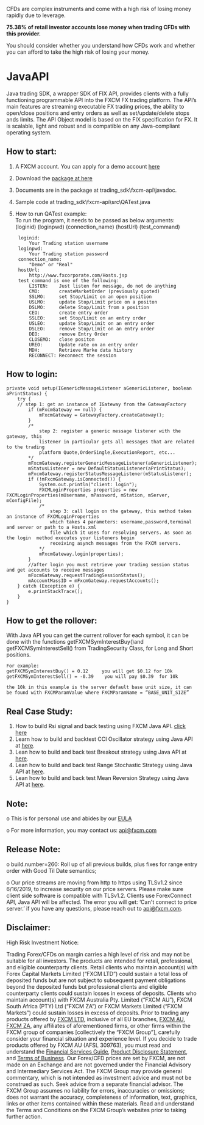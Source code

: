 CFDs are complex instruments and come with a high risk of losing money rapidly due to leverage.

**75.38% of retail investor accounts lose money when trading CFDs with this provider.**

You should consider whether you understand how CFDs work and whether you can afford to take the high risk of losing your money.

# JavaAPI

Java trading SDK, a wrapper SDK of FIX API, provides clients with a fully functioning programmable API into the FXCM FX trading platform. The API’s main features are streaming executable FX trading prices, the ability to open/close positions and entry orders as well as set/update/delete stops ands limits. The API Object model is based on the FIX specification for FX. It is scalable, light and robust and is compatible on any Java-compliant operating system.

## How to start:
1) A FXCM account. You can apply for a demo account [here](https://www.fxcm.com/uk/algorithmic-trading/api-trading/)
2) Download the [package at here](https://apiwiki.fxcorporate.com/api/java/trading_sdk.zip)
3) Documents are in the package at trading_sdk\fxcm-api\javadoc.
4) Sample code at trading_sdk\fxcm-api\src\QATest.java
5) How to run QATest example:  
To run the program, it needs to be passed as below arguments:  
(loginid) (loginpwd) (connection_name) (hostUrl) (test_command) 	  	

		loginid: 
		   	Your Trading station username
		loginpwd:
		   	Your Trading station password
		connection_name:
		   	"Demo" or "Real"  
		hostUrl: 
		  	http://www.fxcorporate.com/Hosts.jsp 
		test_command is one of the following:
     		LISTEN:    Just listen for message, do not do anything
		 	CMO:       createMarketOrder (previously quoted)
		 	SSLMO:     set Stop/Limit on an open position
		 	USLMO:     update Stop/Limit price on a positon 
		 	DSLMO:     delete Stop/Limit from a position
		 	CEO:       create entry order 
		 	SSLEO:     set Stop/Limit on an entry order
		 	USLEO:     update Stop/Limit on an entry order
		 	DSLEO:     remove Stop/Limit on an entry order
		 	DEO:       remove Entry Order
		 	CLOSEMO:   close positon
		 	UREO:      Update rate on an entry order
			MDH:	   Retrieve Marke data history
			RECONNECT: Reconnect the session

## How to login:

    private void setup(IGenericMessageListener aGenericListener, boolean aPrintStatus) {
        try {
		// step 1: get an instance of IGateway from the GatewayFactory
            if (mFxcmGateway == null) {
                mFxcmGateway = GatewayFactory.createGateway();
            }
            /*
                step 2: register a generic message listener with the gateway, this
                listener in particular gets all messages that are related to the trading
                platform Quote,OrderSingle,ExecutionReport, etc...
            */
            mFxcmGateway.registerGenericMessageListener(aGenericListener);
            mStatusListener = new DefaultStatusListener(aPrintStatus);
            mFxcmGateway.registerStatusMessageListener(mStatusListener);
            if (!mFxcmGateway.isConnected()) {
                System.out.println("client: login");
                FXCMLoginProperties properties = new FXCMLoginProperties(mUsername, mPassword, mStation, mServer, mConfigFile);
                /*
                    step 3: call login on the gateway, this method takes an instance of FXCMLoginProperties
                    which takes 4 parameters: username,password,terminal and server or path to a Hosts.xml
                    file which it uses for resolving servers. As soon as the login  method executes your listeners begin
                    receiving asynch messages from the FXCM servers.
                */
                mFxcmGateway.login(properties);
            }
            //after login you must retrieve your trading session status and get accounts to receive messages
            mFxcmGateway.requestTradingSessionStatus();
            mAccountMassID = mFxcmGateway.requestAccounts();
        } catch (Exception e) {
            e.printStackTrace();
        }
    }

## How to get the rollover:

With Java API you can get the current rollover for each symbol, it can be done with the functions getFXCMSymInterestBuy()and getFXCMSymInterestSell() from TradingSecurity Class,  for Long and Short positions.

	For example:
	getFXCMSymInterestBuy() = 0.12     you will get $0.12 for 10k
	getFXCMSymInterestSell() = -0.39    you will pay $0.39  for 10k

	the 10k in this example is the server default base unit size, it can be found with FXCMParamValue where FXCMParamName = “BASE_UNIT_SIZE”

## Real Case Study:
1. How to build Rsi signal and back testing using FXCM Java API. <a href="https://apiwiki.fxcorporate.com/api/StrategyRealCaseStudy/JavaAPI/FXCM_Java_API_Tutorial_RsiSignal_Strategy.zip" target="_blank"> click here</a>
2. Learn how to build and backtest CCI Oscillator strategy using Java API at <a href="https://apiwiki.fxcorporate.com/api/StrategyRealCaseStudy/JavaAPI/CCIOscillatorStrategy-2.zip">here</a>.
3. Lean how to build and back test Breakout strategy using Java API at <a href="https://apiwiki.fxcorporate.com/api/StrategyRealCaseStudy/JavaAPI/BreakOutStrategy_JavaAPI.zip">here</a>. 
4. Lean how to build and back test Range Stochastic Strategy using Java API at <a href="https://apiwiki.fxcorporate.com/api/StrategyRealCaseStudy/JavaAPI/RangeStochasticStrategy.zip">here</a>. 
5. Lean how to build and back test Mean Reversion Strategy using Java API at <a href="https://apiwiki.fxcorporate.com/api/StrategyRealCaseStudy/JavaAPI/MeanReversionStrategy.zip">here</a>. 

## Note:
o	This is for personal use and abides by our [EULA](https://www.fxcm.com/uk/forms/eula/)

o	For more information, you may contact us: api@fxcm.com

## Release Note:
o	build.number=260: Roll up of all previous builds, plus fixes for range entry order with Good Til Date semantics;

o	Our price streams are moving from http to https using TLSv1.2 since 6/16/2019, to increase security on our price servers. 
	Please make sure client side software is compatible with TLSv1.2.
	Clients use ForexConnect API, Java API will be affected.
	The error you will get: ‘Can't connect to price server.’
	if you have any questions, please reach out to api@fxcm.com.

## Disclaimer:

High Risk Investment Notice: 

Trading Forex/CFDs on margin carries a high level of risk and may not be suitable for all investors. The products are intended for retail, professional, and eligible counterparty clients. Retail clients who maintain account(s) with Forex Capital Markets Limited (“FXCM LTD”) could sustain a total loss of deposited funds but are not subject to subsequent payment obligations beyond the deposited funds but professional clients and eligible counterparty clients could sustain losses in excess of deposits. Clients who maintain account(s) with FXCM Australia Pty. Limited (“FXCM AU”), FXCM South Africa (PTY) Ltd (“FXCM ZA”) or FXCM Markets Limited (“FXCM Markets”) could sustain losses in excess of deposits. Prior to trading any products offered by [FXCM LTD](https://www.fxcm.com/uk/), inclusive of all EU branches, [FXCM AU](https://www.fxcm.com/au/), [FXCM ZA](https://www.fxcm.com/za/), any affiliates of aforementioned firms, or other firms within the FXCM group of companies [collectively the “FXCM Group”], carefully consider your financial situation and experience level. If you decide to trade products offered by FXCM AU (AFSL 309763), you must read and understand the [Financial Services Guide](https://docs.fxcorporate.com/financial-services-guide-au.pdf), [Product Disclosure Statement](https://www.fxcm.com/au/legal/product-disclosure-statements/), and [Terms of Business](https://docs.fxcorporate.com/tob_au_en.pdf). Our Forex/CFD prices are set by FXCM, are not made on an Exchange and are not governed under the Financial Advisory and Intermediary Services Act. The FXCM Group may provide general commentary, which is not intended as investment advice and must not be construed as such. Seek advice from a separate financial advisor. The FXCM Group assumes no liability for errors, inaccuracies or omissions; does not warrant the accuracy, completeness of information, text, graphics, links or other items contained within these materials. Read and understand the Terms and Conditions on the FXCM Group’s websites prior to taking further action. 
